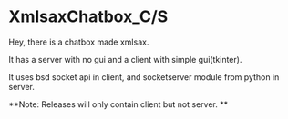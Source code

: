 # XmlsaxChatbox_C/S
Hey, there is a chatbox made xmlsax.



It has a server with no gui and a client with simple gui(tkinter).



It uses bsd socket api in client, and socketserver module from python in server.



**Note: Releases will only contain client but not server. **
